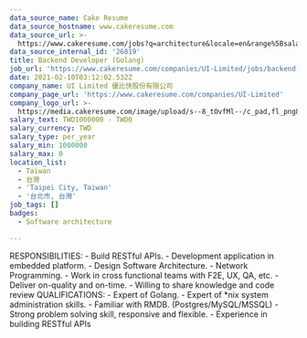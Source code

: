 ```yaml
---
data_source_name: Cake Resume
data_source_hostname: www.cakeresume.com
data_source_url: >-
  https://www.cakeresume.com/jobs?q=architecture&locale=en&range%5Bsalary_range%5D%5Bmin%5D=1000000&page=4
data_source_internal_id: '26819'
title: Backend Developer (Golang)
job_url: 'https://www.cakeresume.com/companies/UI-Limited/jobs/backend-developer-golang'
date: 2021-02-10T03:12:02.532Z
company_name: UI Limited 優比快股份有限公司
company_page_url: 'https://www.cakeresume.com/companies/UI-Limited'
company_logo_url: >-
  https://media.cakeresume.com/image/upload/s--8_tOvfMl--/c_pad,fl_png8,h_200,w_200/v1652866387/xtiubzqy3eub93zondpx.png
salary_text: TWD1000000 - TWD0
salary_currency: TWD
salary_type: per_year
salary_min: 1000000
salary_max: 0
location_list:
  - Taiwan
  - 台灣
  - 'Taipei City, Taiwan'
  - '台北市, 台灣'
job_tags: []
badges:
  - Software architecture

---
```


RESPONSIBILITIES: - Build RESTful APIs. - Development application in embedded platform. - Design Software Architecture. - Network Programming. - Work in cross functional teams with F2E, UX, QA, etc. - Deliver on-quality and on-time. - Willing to share knowledge and code review QUALIFICATIONS: - Expert of Golang. - Expert of *nix system administration skills. - Familiar with RMDB. (Postgres/MySQL/MSSQL) - Strong problem solving skill, responsive and flexible. - Experience in building RESTful APIs